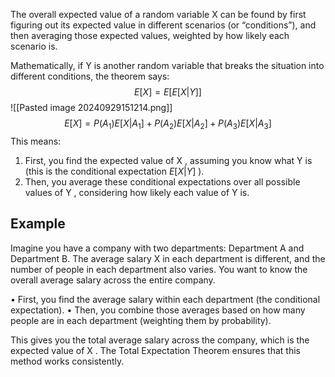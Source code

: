 
The overall expected value of a random variable  X  can be found by first figuring out its expected value in different scenarios (or “conditions”), and then averaging those expected values, weighted by how likely each scenario is.

Mathematically, if  Y  is another random variable that breaks the situation into different conditions, the theorem says:
$$E[X] = E[E[X | Y]]$$
![[Pasted image 20240929151214.png]]
$$
E[X]=P(A_1)E[X|A_1]+P(A_2)E[X|A_2]+P(A_3)E[X|A_3]
$$
This means:
1.	First, you find the expected value of  X , assuming you know what  Y  is (this is the conditional expectation  $E[X | Y]$ ).
2.	Then, you average these conditional expectations over all possible values of  Y , considering how likely each value of  Y  is.

## Example

Imagine you have a company with two departments: Department A and Department B. The average salary  X  in each department is different, and the number of people in each department also varies. You want to know the overall average salary across the entire company.

•	First, you find the average salary within each department (the conditional expectation).
•	Then, you combine those averages based on how many people are in each department (weighting them by probability).

This gives you the total average salary across the company, which is the expected value of  X . The Total Expectation Theorem ensures that this method works consistently.